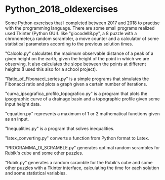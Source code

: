 # Python_2018_oldexercises

Some Python exercises that I completed between 2017 and 2018 to practise with the programming language.
There are some small programs realized used Tkinter (Python GUI). like "giocodell8.py", a 8 puzzle with a chronometer,a random scrambler, a move counter and a calculator 
of some statistical parameters according to the previous solution times.

"Calcolo.py" calculates the maximum observable distance of a peak of a given height on the earth, given the height of the point in which we are observing. It also calculates the
slope between the points at different heights (I used this also for a school project).

"Ratio_of_Fibonacci_series.py" is a simple programs that simulates the Fibonacci ratio and plots a graph given a certain number of iterations.

"curva_ipsografica_profilo_topografico.py" is a program that plots the ipsographic curve of a drainage basin and a topographic profile given some input height data.

"equation.py" represents a maximum of 1 or 2 mathematical functions given as an input.

"Inequalities.py" is a program that solves inequalities.

"latex_converting.py" converts a function from Python format to Latex.

"PROGRAMMA_DI_SCRAMBLE.py" generates optimal random scrambles for Rubik's cube and some other puzzles.

"Rubik.py" generates a random scramble for the Rubik's cube and some other puzzles with a Tkinter interface, calculating the time for each solution and some statistical variables.






